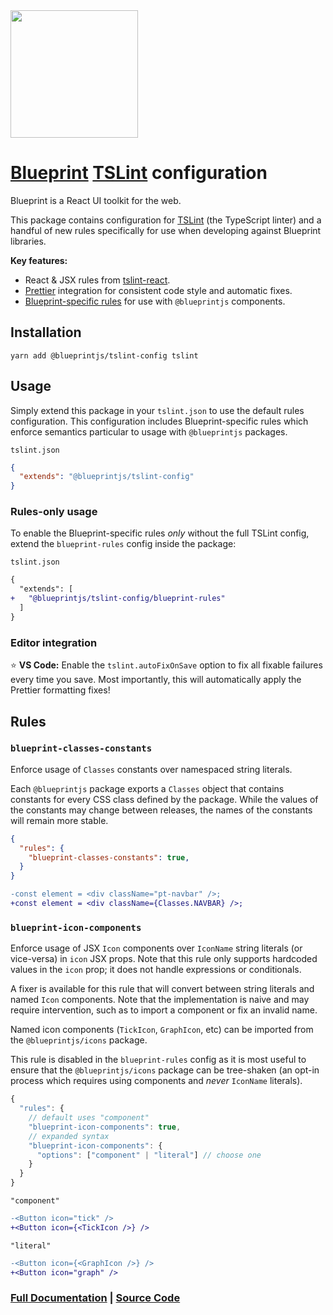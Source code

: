 <img height="204" src="https://cloud.githubusercontent.com/assets/464822/20228152/d3f36dc2-a804-11e6-80ff-51ada2d13ea7.png">

# [Blueprint](http://blueprintjs.com/) [TSLint](https://palantir.github.io/tslint) configuration

Blueprint is a React UI toolkit for the web.

This package contains configuration for [TSLint](https://palantir.github.io/tslint) (the TypeScript linter) and a handful of new rules specifically for use when developing against Blueprint libraries.

**Key features:**

- React & JSX rules from [tslint-react](https://github.com/palantir/tslint-react).
- [Prettier](https://github.com/prettier/prettier) integration for consistent code style and automatic fixes.
- [Blueprint-specific rules](#Rules) for use with `@blueprintjs` components.

## Installation

```
yarn add @blueprintjs/tslint-config tslint
```

## Usage

Simply extend this package in your `tslint.json` to use the default rules configuration. This configuration includes Blueprint-specific rules which enforce semantics particular to usage with `@blueprintjs` packages.

`tslint.json`
```json
{
  "extends": "@blueprintjs/tslint-config"
}
```

### Rules-only usage

To enable the Blueprint-specific rules _only_ without the full TSLint config, extend the `blueprint-rules` config inside the package:

`tslint.json`
```diff
{
  "extends": [
+   "@blueprintjs/tslint-config/blueprint-rules"
  ]
}
```

### Editor integration

⭐️ **VS Code:** Enable the `tslint.autoFixOnSave` option to fix all fixable failures every time you save. Most importantly, this will automatically apply the Prettier formatting fixes!

## Rules

### `blueprint-classes-constants`

Enforce usage of `Classes` constants over namespaced string literals.

Each `@blueprintjs` package exports a `Classes` object that contains constants for every CSS class defined by the package. While the values of the constants may change between releases, the names of the constants will remain more stable.

```json
{
  "rules": {
    "blueprint-classes-constants": true,
  }
}
```

```diff
-const element = <div className="pt-navbar" />;
+const element = <div className={Classes.NAVBAR} />;
```

### `blueprint-icon-components`

Enforce usage of JSX `Icon` components over `IconName` string literals (or vice-versa) in `icon` JSX props. Note that this rule only supports hardcoded values in the `icon` prop; it does not handle expressions or conditionals.

A fixer is available for this rule that will convert between string literals and named `Icon` components. Note that the implementation is naive and may require intervention, such as to import a component or fix an invalid name.

Named icon components (`TickIcon`, `GraphIcon`, etc) can be imported from the `@blueprintjs/icons` package.

This rule is disabled in the `blueprint-rules` config as it is most useful to ensure that the `@blueprintjs/icons` package can be tree-shaken (an opt-in process which requires using components and _never_ `IconName` literals).

```js
{
  "rules": {
    // default uses "component"
    "blueprint-icon-components": true,
    // expanded syntax
    "blueprint-icon-components": {
      "options": ["component" | "literal"] // choose one
    }
  }
}
```

`"component"`
```diff
-<Button icon="tick" />
+<Button icon={<TickIcon />} />
```

`"literal"`
```diff
-<Button icon={<GraphIcon />} />
+<Button icon="graph" />
```


### [Full Documentation](http://blueprintjs.com/docs) | [Source Code](https://github.com/palantir/blueprint)
